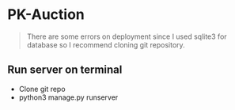 # PK-Auction
> There are some errors on deployment since I used sqlite3 for database so I recommend cloning git repository.

## Run server on terminal

- Clone git repo
- python3 manage.py runserver
